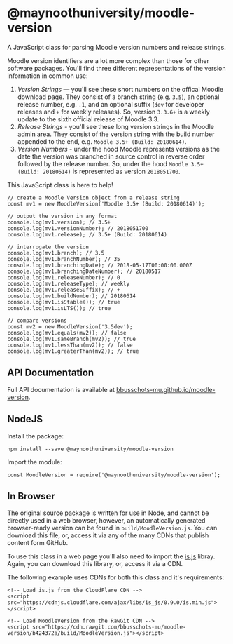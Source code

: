 # @maynoothuniversity/moodle-version

A JavaScript class for parsing Moodle version numbers and release strings.

Moodle version identifiers are a lot more complex than those for other software
packages. You'll find three different representations of the version information
in common use:

1. *Version Strings* — you'll see these short numbers on the offical Moodle
   download page. They consist of a branch string (e.g. `3.5`), an optional
   release number, e.g. `.1`, and an optional suffix (`dev` for developer
   releases and `+` for weekly releases). So, version `3.3.6+` is a weekly
   update to the sixth official release of Moodle 3.3.
2. *Release Strings* - you'll see these long version strings in the Moodle
   admin area. They consist of the version string with the build number
   appended to the end, e.g. `Moodle 3.5+ (Build: 20180614)`.
3. *Version Numbers* - under the hood Moodle represents versions as the date
   the version was branched in source control in reverse order followed by the
   release number. So, under the hood `Moodle 3.5+ (Build: 20180614)` is
   represented as version `2018051700`.
   
This JavaScript class is here to help!

```
// create a Moodle Version object from a release string
const mv1 = new MoodleVersion('Moodle 3.5+ (Build: 20180614)');

// output the version in any format
console.log(mv1.version); // 3.5+
console.log(mv1.versionNumber); // 2018051700
console.log(mv1.release); // 3.5+ (Build: 20180614)

// interrogate the version
console.log(mv1.branch); // 3.5
console.log(mv1.branchNumber); // 35
console.log(mv1.branchingDate); // 2018-05-17T00:00:00.000Z
console.log(mv1.branchingDateNumber); // 20180517
console.log(mv1.releaseNumber); // 0
console.log(mv1.releaseType); // weekly
console.log(mv1.releaseSuffix); // +
console.log(mv1.buildNumber); // 20180614
console.log(mv1.isStable()); // true
console.log(mv1.isLTS()); // true

// compare versions
const mv2 = new MoodleVersion('3.5dev');
console.log(mv1.equals(mv2)); // false
console.log(mv1.sameBranch(mv2)); // true
console.log(mv1.lessThan(mv2)); // false
console.log(mv1.greaterThan(mv2)); // true
```

## API Documentation

Full API documentation is available at
[bbusschots-mu.github.io/moodle-version](https://bbusschots-mu.github.io/moodle-version/).

## NodeJS

Install the package:

```
npm install --save @maynoothuniversity/moodle-version
```

Import the module:

```
const MoodleVersion = require('@maynoothuniversity/moodle-version');
```

## In Browser

The original source package is written for use in Node, and cannot be directly
used in a web browser, however, an automatically generated browser-ready version
can be found in `build/MoodleVersion.js`. You can download this file, or,
access it via any of the many CDNs that publish content form GitHub.

To use this class in a web page you'll also need to import the
[is.js](http://is.js.org/) libray. Again, you can download this library, or,
access it via a CDN.

The following example uses CDNs for both this class and it's requirements:

```
<!-- Load is.js from the CloudFlare CDN -->
<script src="https://cdnjs.cloudflare.com/ajax/libs/is_js/0.9.0/is.min.js"></script>

<!-- Load MoodleVersion from the RawGit CDN -->
<script src="https://cdn.rawgit.com/bbusschots-mu/moodle-version/b424372a/build/MoodleVersion.js"></script>
```